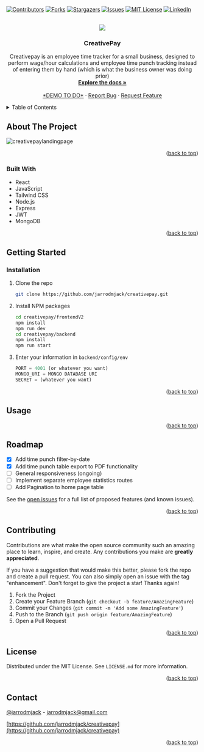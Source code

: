 <!-- Improved compatibility of back to top link: See: https://github.com/othneildrew/Best-README-Template/pull/73 -->
<a name="readme-top"></a>
<!--
*** Thanks for checking out the Best-README-Template. If you have a suggestion
*** that would make this better, please fork the repo and create a pull request
*** or simply open an issue with the tag "enhancement".
*** Don't forget to give the project a star!
*** Thanks again! Now go create something AMAZING! :D
-->



<!-- PROJECT SHIELDS -->
<!--
*** I'm using markdown "reference style" links for readability.
*** Reference links are enclosed in brackets [ ] instead of parentheses ( ).
*** See the bottom of this document for the declaration of the reference variables
*** for contributors-url, forks-url, etc. This is an optional, concise syntax you may use.
*** https://www.markdownguide.org/basic-syntax/#reference-style-links
-->
[![Contributors][contributors-shield]][contributors-url]
[![Forks][forks-shield]][forks-url]
[![Stargazers][stars-shield]][stars-url]
[![Issues][issues-shield]][issues-url]
[![MIT License][license-shield]][license-url]
[![LinkedIn][linkedin-shield]][linkedin-url]


<!-- PROJECT LOGO -->
 <br />
<div align="center">
<img src="![creativepaylandingpage](https://github.com/jarrodmjack/creativepay/assets/99290888/d314dca5-1661-4a98-8bd8-1eefd023383a)"/> 


<h3 align="center">CreativePay</h3>

  <p align="center">
    Creativepay is an employee time tracker for a small business, designed to perform wage/hour calculations and employee time punch tracking instead of entering them by hand (which is what the business owner was doing prior)
    <br />
    <a href="https://github.com/jarrodmjack/creativepay"><strong>Explore the docs »</strong></a>
    <br />
    <br />
    <a href="">*DEMO TO DO*</a>
    ·
    <a href="https://github.com/jarrodmjack/creativepay/issues">Report Bug</a>
    ·
    <a href="https://github.com/jarrodmjack/creativepay/issues">Request Feature</a>
  </p>
</div>



<!-- TABLE OF CONTENTS -->
<details>
  <summary>Table of Contents</summary>
  <ol>
    <li>
      <a href="#about-the-project">About The Project</a>
      <ul>
        <li><a href="#built-with">Built With</a></li>
      </ul>
    </li>
    <li>
      <a href="#getting-started">Getting Started</a>
      <ul>
        <li><a href="#prerequisites">Prerequisites</a></li>
        <li><a href="#installation">Installation</a></li>
      </ul>
    </li>
    <li><a href="#usage">Usage</a></li>
    <li><a href="#roadmap">Roadmap</a></li>
    <li><a href="#contributing">Contributing</a></li>
    <li><a href="#license">License</a></li>
    <li><a href="#contact">Contact</a></li>
    <li><a href="#acknowledgments">Acknowledgments</a></li>
  </ol>
</details>



<!-- ABOUT THE PROJECT -->
## About The Project

![creativepaylandingpage](https://github.com/jarrodmjack/creativepay/assets/99290888/d314dca5-1661-4a98-8bd8-1eefd023383a)


<p align="right">(<a href="#readme-top">back to top</a>)</p>



### Built With


- React
- JavaScript
- Tailwind CSS
- Node.js
- Express
- JWT
- MongoDB


<p align="right">(<a href="#readme-top">back to top</a>)</p>



<!-- GETTING STARTED -->
## Getting Started


### Installation

1. Clone the repo
   ```sh
   git clone https://github.com/jarrodmjack/creativepay.git
   ```
2. Install NPM packages
   ```sh
   cd creativepay/frontendV2
   npm install
   npm run dev
   cd creativepay/backend
   npm install
   npm run start
   ```
3. Enter your information in `backend/config/env`
   ```js
   PORT = 4001 (or whatever you want)
   MONGO_URI = MONGO DATABASE URI
   SECRET = (whatever you want)
   ```

<p align="right">(<a href="#readme-top">back to top</a>)</p>



<!-- USAGE EXAMPLES -->
## Usage



<p align="right">(<a href="#readme-top">back to top</a>)</p>



<!-- ROADMAP -->
## Roadmap
- [x] Add time punch filter-by-date
- [x] Add time punch table export to PDF functionality  
- [ ] General responsiveness (ongoing)
- [ ] Implement separate employee statistics routes
- [ ] Add Pagination to home page table

See the [open issues](https://github.com/jarrodmjack/creativepay/issues) for a full list of proposed features (and known issues).

<p align="right">(<a href="#readme-top">back to top</a>)</p>



<!-- CONTRIBUTING -->
## Contributing

Contributions are what make the open source community such an amazing place to learn, inspire, and create. Any contributions you make are **greatly appreciated**.

If you have a suggestion that would make this better, please fork the repo and create a pull request. You can also simply open an issue with the tag "enhancement".
Don't forget to give the project a star! Thanks again!

1. Fork the Project
2. Create your Feature Branch (`git checkout -b feature/AmazingFeature`)
3. Commit your Changes (`git commit -m 'Add some AmazingFeature'`)
4. Push to the Branch (`git push origin feature/AmazingFeature`)
5. Open a Pull Request

<p align="right">(<a href="#readme-top">back to top</a>)</p>



<!-- LICENSE -->
## License

Distributed under the MIT License. See `LICENSE.md` for more information.

<p align="right">(<a href="#readme-top">back to top</a>)</p>



<!-- CONTACT -->
## Contact

[@jarrodmjack](https://twitter.com/jarrodmjack) - jarrodmjack@gmail.com

[https://github.com/jarrodmjack/creativepay](https://github.com/jarrodmjack/creativepay)

<p align="right">(<a href="#readme-top">back to top</a>)</p>



<!-- MARKDOWN LINKS & IMAGES -->
<!-- https://www.markdownguide.org/basic-syntax/#reference-style-links -->
[contributors-shield]: https://img.shields.io/github/contributors/jarrodmjack/creativepay.svg?style=for-the-badge
[contributors-url]: https://github.com/jarrodmjack/creativepay/graphs/contributors
[forks-shield]: https://img.shields.io/github/forks/jarrodmjack/creativepay.svg?style=for-the-badge
[forks-url]: https://github.com/jarrodmjack/creativepay/network/members
[stars-shield]: https://img.shields.io/github/stars/jarrodmjack/creativepay.svg?style=for-the-badge
[stars-url]: https://github.com/jarrodmjack/creativepay/stargazers
[issues-shield]: https://img.shields.io/github/issues/jarrodmjack/creativepay.svg?style=for-the-badge
[issues-url]: https://github.com/jarrodmjack/creativepay/issues
[license-shield]: https://img.shields.io/github/license/jarrodmjack/creativepay.svg?style=for-the-badge
[license-url]: https://github.com/jarrodmjack/creativepay/blob/master/LICENSE.txt
[linkedin-shield]: https://img.shields.io/badge/-LinkedIn-black.svg?style=for-the-badge&logo=linkedin&colorB=555
[linkedin-url]: https://linkedin.com/in/jarrodmjack
[product-screenshot]: images/screenshot.png
[Next.js]: https://img.shields.io/badge/next.js-000000?style=for-the-badge&logo=nextdotjs&logoColor=white
[Next-url]: https://nextjs.org/
[React.js]: https://img.shields.io/badge/React-20232A?style=for-the-badge&logo=react&logoColor=61DAFB
[React-url]: https://reactjs.org/
[Vue.js]: https://img.shields.io/badge/Vue.js-35495E?style=for-the-badge&logo=vuedotjs&logoColor=4FC08D
[Vue-url]: https://vuejs.org/
[Angular.io]: https://img.shields.io/badge/Angular-DD0031?style=for-the-badge&logo=angular&logoColor=white
[Angular-url]: https://angular.io/
[Svelte.dev]: https://img.shields.io/badge/Svelte-4A4A55?style=for-the-badge&logo=svelte&logoColor=FF3E00
[Svelte-url]: https://svelte.dev/
[Laravel.com]: https://img.shields.io/badge/Laravel-FF2D20?style=for-the-badge&logo=laravel&logoColor=white
[Laravel-url]: https://laravel.com
[Bootstrap.com]: https://img.shields.io/badge/Bootstrap-563D7C?style=for-the-badge&logo=bootstrap&logoColor=white
[Bootstrap-url]: https://getbootstrap.com
[JQuery.com]: https://img.shields.io/badge/jQuery-0769AD?style=for-the-badge&logo=jquery&logoColor=white
[JQuery-url]: https://jquery.com 
